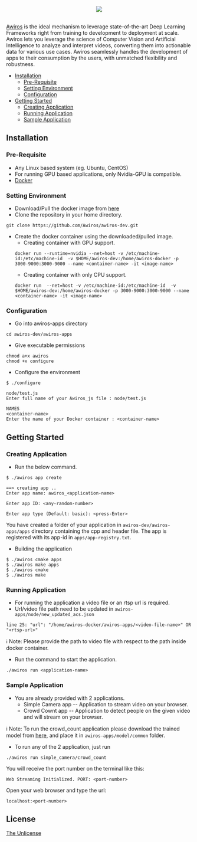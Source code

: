 <div align="center">
  <img src="https://user-images.githubusercontent.com/64395702/80804469-e46d9000-8bd2-11ea-9932-af17fda35b3f.png">
</div>

<br/>[Awiros](www.awiros.com) is the ideal mechanism to leverage state-of-the-art Deep Learning Frameworks right from training to development to deployment at  scale. Awiros lets you leverage the science of Computer Vision and Artificial  Intelligence to analyze and interpret videos, converting them into actionable data for various use cases. Awiros seamlessly handles the development of apps to their consumption by the users, with unmatched flexibility and robustness.

- [Installation](#installation)
  - [Pre-Requisite](#pre-requisite)
  - [Setting Environment](#setting-environment)
  - [Configuration](#configuration)
- [Getting Started](#getting-started)
  - [Creating Application](#creating-application)
  - [Running Application](#running-application)
  - [Sample Application](#sample-application)

## Installation
### Pre-Requisite
- Any Linux based system (eg. Ubuntu, CentOS)
- For running GPU based applications, only Nvidia-GPU is compatible.
- [Docker](https://www.docker.com/)

### Setting Environment
- Download/Pull the docker image from [here]()
- Clone the repository in your home directory.
```
git clone https://github.com/Awiros/awiros-dev.git
```
- Create the docker container using the downloaded/pulled image.
  - Creating container with GPU support.
  ```
  docker run --runtime=nvidia --net=host -v /etc/machine-id:/etc/machine-id  -v $HOME/awiros-dev:/home/awiros-docker -p 3000-9000:3000-9000 --name <container-name> -it <image-name>
  ```
  - Creating container with only CPU support.
  ```
  docker run  --net=host -v /etc/machine-id:/etc/machine-id  -v $HOME/awiros-dev:/home/awiros-docker -p 3000-9000:3000-9000 --name <container-name> -it <image-name>

  ```
### Configuration
- Go into awiros-apps directory
```
cd awiros-dev/awiros-apps
```
- Give executable permissions
```
chmod a+x awiros
chmod +x configure
```
- Configure the environment
```
$ ./configure

node/test.js
Enter full name of your Awiros_js file : node/test.js

NAMES
<container-name>
Enter the name of your Docker container : <container-name>
```

## Getting Started
### Creating Application
- Run the below command.
```
$ ./awiros app create

==> creating app ..
Enter app name: awiros_<application-name>

Enter app ID: <any-random-number>

Enter app type (Default: basic): <press-Enter>
```
You have created a folder of your application in `awiros-dev/awiros-apps/apps` directory containing the cpp and header file. The app is registered with its app-id in `apps/app-registry.txt`.
- Building the application
```
$ ./awiros cmake apps
$ ./awiros make apps
$ ./awiros cmake
$ ./awiros make
```

### Running Application
- For running the application a video file or an rtsp url is required.
- Url/video file path need to be updated in `awiros-apps/node/new_updated_acs.json`
```
line 25: "url": "/home/awiros-docker/awiros-apps/<video-file-name>" OR "<rtsp-url>"
```
:information_source: Note: Please provide the path to video file with respect to the path inside docker container.
- Run the command to start the application.
```
./awiros run <application-name>
```
### Sample Application
- You are already provided with 2 applications.
  - Simple Camera app -- Application to stream video on your browser.
  - Crowd Cownt app -- Application to detect people on the given video and will stream on your browser.
  
:information_source: Note: To run the crowd_count application please download the trained model from [here](), and place it in `awiros-apps/model/common` folder.

- To run any of the 2 application, just run
```
./awiros run simple_camera/crowd_count
```
You will receive the port number on the terminal like this:
```
Web Streaming Initialized. PORT: <port-number>
```
Open your web browser and type the url:
```
localhost:<port-number>
```
## License
[The Unlicense](LICENSE)
